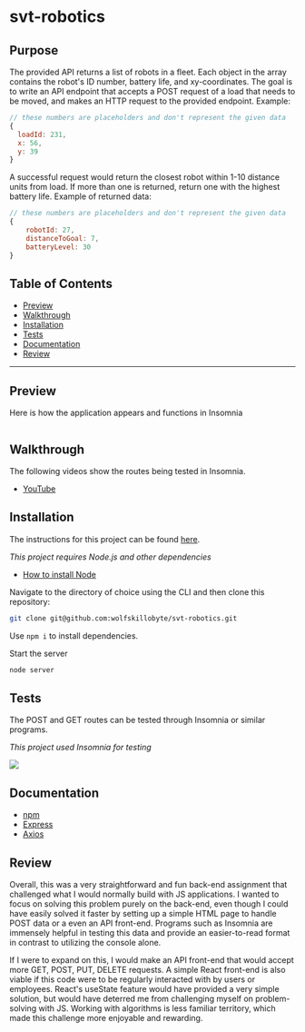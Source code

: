 # svt-robotics

## Purpose

The provided API returns a list of robots in a fleet. Each object in the array contains the robot's ID number, battery life, and xy-coordinates.
The goal is to write an API endpoint that accepts a POST request of a load that needs to be moved, and makes an HTTP request to the provided endpoint. Example:

```js
// these numbers are placeholders and don't represent the given data
{
  loadId: 231,
  x: 56,
  y: 39
}
```

A successful request would return the closest robot within 1-10 distance units from load. If more than one is returned, return one with the highest battery life. Example of returned data:

```js
// these numbers are placeholders and don't represent the given data
{
    robotId: 27,
    distanceToGoal: 7,
    batteryLevel: 30
}
```

## Table of Contents

- [Preview](#Preview)
- [Walkthrough](#walkthrough)
- [Installation](#Installation)
- [Tests](#Tests)
- [Documentation](#Documentation)
- [Review](#Review)

---

## Preview

Here is how the application appears and functions in Insomnia

<img src='' />

## Walkthrough

The following videos show the routes being tested in Insomnia.

- [YouTube]()

## Installation

The instructions for this project can be found [here](https://github.com/SVT-Robotics/recruiting-takehome-services).

_This project requires Node.js and other dependencies_

- [How to install Node](https://docs.npmjs.com/downloading-and-installing-node-js-and-npm)

Navigate to the directory of choice using the CLI and then clone this repository:

```bash
git clone git@github.com:wolfskillobyte/svt-robotics.git
```

Use `npm i` to install dependencies.

Start the server

```bash
node server
```

## Tests

The POST and GET routes can be tested through Insomnia or similar programs.

_This project used Insomnia for testing_

<a href="https://docs.insomnia.rest/">
  <img src="https://img.shields.io/badge/Insomnia-black?style=for-the-badge&logo=insomnia&logoColor=5849BE" />
</a>

## Documentation

- [npm](https://docs.npmjs.com/)
- [Express](https://expressjs.com/en/4x/api.html)
- [Axios](https://axios-http.com/docs/intro)

## Review

Overall, this was a very straightforward and fun back-end assignment that challenged what I would normally build with JS applications. I wanted to focus on solving this problem purely on the back-end, even though I could have easily solved it faster by setting up a simple HTML page to handle POST data or a even an API front-end. Programs such as Insomnia are immensely helpful in testing this data and provide an easier-to-read format in contrast to utilizing the console alone.

If I were to expand on this, I would make an API front-end that would accept more GET, POST, PUT, DELETE requests.
A simple React front-end is also viable if this code were to be regularly interacted with by users or employees. React's useState feature would have provided a very simple solution, but would have deterred me from challenging myself on problem-solving with JS. Working with algorithms is less familiar territory, which made this challenge more enjoyable and rewarding.
